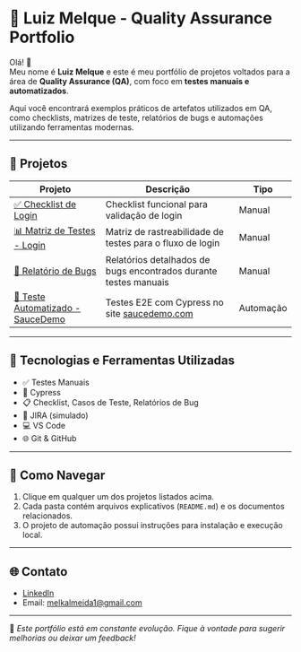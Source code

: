 # 💼 Luiz Melque - Quality Assurance Portfolio

Olá! 👋  
Meu nome é **Luiz Melque** e este é meu portfólio de projetos voltados para a área de **Quality Assurance (QA)**, com foco em **testes manuais e automatizados**.

Aqui você encontrará exemplos práticos de artefatos utilizados em QA, como checklists, matrizes de teste, relatórios de bugs e automações utilizando ferramentas modernas.

---

## 🧩 Projetos

| Projeto | Descrição | Tipo |
|--------|-----------|------|
| [✅ Checklist de Login](./checklist-login) | Checklist funcional para validação de login | Manual |
| [📊 Matriz de Testes - Login](./matriz-login) | Matriz de rastreabilidade de testes para o fluxo de login | Manual |
| [🐞 Relatório de Bugs](./relatorio-bugs) | Relatórios detalhados de bugs encontrados durante testes manuais | Manual |
| [🤖 Teste Automatizado - SauceDemo](./automated-tests-saucedemo) | Testes E2E com Cypress no site [saucedemo.com](https://www.saucedemo.com/) | Automação |

---

## 🧪 Tecnologias e Ferramentas Utilizadas

- ✅ Testes Manuais
- 🧪 Cypress
- 📋 Checklist, Casos de Teste, Relatórios de Bug
- 🐛 JIRA (simulado)
- 💻 VS Code
- 🌐 Git & GitHub

---

## 🚀 Como Navegar

1. Clique em qualquer um dos projetos listados acima.
2. Cada pasta contém arquivos explicativos (`README.md`) e os documentos relacionados.
3. O projeto de automação possui instruções para instalação e execução local.

---

## 🌐 Contato

- [LinkedIn](https://www.linkedin.com/in/luizmelque/)
- Email: melkalmeida1@gmail.com

---

📌 *Este portfólio está em constante evolução. Fique à vontade para sugerir melhorias ou deixar um feedback!*